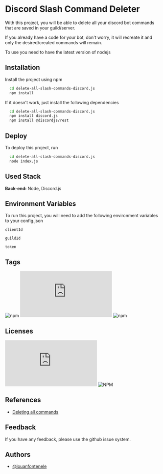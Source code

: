 
# Discord Slash Command Deleter

With this project, you will be able to delete all your discord bot commands that are saved in your guild/server.

If you already have a code for your bot, don't worry, it will recreate it and only the desired/created commands will remain.

To use you need to have the latest version of nodejs
## Installation

Install the project using npm

```bash
  cd delete-all-slash-commands-discord.js
  npm install
```

If it doesn't work, just install the following dependencies

```bash
  cd delete-all-slash-commands-discord.js
  npm install discord.js
  npm install @discordjs/rest
```

## Deploy

To deploy this project, run

```bash
  cd delete-all-slash-commands-discord.js
  node index.js
```


## Used Stack

**Back-end:** Node, Discord.js


## Environment Variables

To run this project, you will need to add the following environment variables to your config.json

`clientId`

`guildId`

`token`


## Tags

![npm](https://img.shields.io/npm/v/npm?label=npm&style=for-the-badge&logo=appveyor)
![npm](https://img.shields.io/npm/v/discord.js?label=Discord.js&style=for-the-badge&logo=appveyor)
![npm](https://img.shields.io/npm/v/@discordjs/rest?label=@discord/rest&style=for-the-badge&logo=appveyor)


## Licenses

![NPM](https://img.shields.io/npm/l/discord.js?label=discord.js&style=for-the-badge)
![NPM](https://img.shields.io/npm/l/@discordjs/rest?label=%40discordjs%2Frest&style=for-the-badge)


## References

 - [Deleting all commands](https://discordjs.guide/slash-commands/deleting-commands.html#deleting-all-commands)


## Feedback

If you have any feedback, please use the github issue system.


## Authors

- [@louanfontenele](https://www.github.com/louanfontenele)

